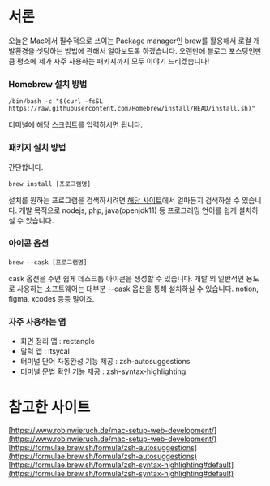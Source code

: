 # 서론

오늘은 Mac에서 필수적으로 쓰이는 Package manager인 brew를 활용해서 로컬 개발환경을 셋팅하는 방법에 관해서 알아보도록 하겠습니다.
오랜만에 블로그 포스팅인만큼 평소에 제가 자주 사용하는 패키지까지 모두 이야기 드리겠습니다!

### Homebrew 설치 방법

```shell
/bin/bash -c "$(curl -fsSL https://raw.githubusercontent.com/Homebrew/install/HEAD/install.sh)"
```

터미널에 해당 스크립트를 입력하시면 됩니다.

### 패키지 설치 방법

간단합니다.

```shell
brew install [프로그램명]
```

설치를 원하는 프로그램을 검색하시려면 [해당 사이트](https://formulae.brew.sh/)에서 얼마든지 검색하실 수 있습니다. 개발 목적으로 nodejs, php, java(openjdk11) 등 프로그래밍 언어를 쉽게 설치하실 수 있습니다.

### 아이콘 옵션

```
brew --cask [프로그램명]
```

cask 옵션을 주면 쉽게 데스크톱 아이콘을 생성할 수 있습니다. 개발 외 일반적인 용도로 사용하는 소프트웨어는 대부분 --cask 옵션을 통해 설치하실 수 있습니다.
notion, figma, xcodes 등등 말이죠.

### 자주 사용하는 앱

- 화면 정리 앱 : rectangle
- 달력 앱 : itsycal
- 터미널 단어 자동완성 기능 제공 : zsh-autosuggestions
- 터미널 문법 확인 기능 제공 : zsh-syntax-highlighting

# 참고한 사이트

[https://www.robinwieruch.de/mac-setup-web-development/](https://www.robinwieruch.de/mac-setup-web-development/)
[https://formulae.brew.sh/formula/zsh-autosuggestions](https://formulae.brew.sh/formula/zsh-autosuggestions)
[https://formulae.brew.sh/formula/zsh-syntax-highlighting#default](https://formulae.brew.sh/formula/zsh-syntax-highlighting#default)
